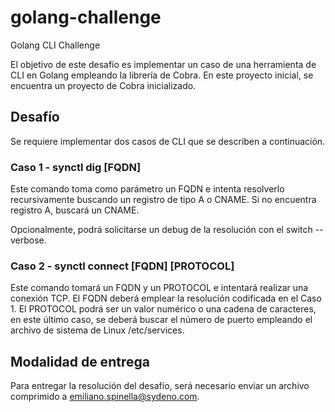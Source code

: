 # golang-challenge
Golang CLI Challenge

El objetivo de este desafío es implementar un caso de una herramienta de CLI en Golang empleando la librería de Cobra. En este proyecto inicial, se encuentra un proyecto de Cobra inicializado.
## Desafío
Se requiere implementar dos casos de CLI que se describen a continuación.

### Caso 1 - synctl dig [FQDN]

Este comando toma como parámetro un FQDN e intenta resolverlo recursivamente buscando un registro de tipo A o CNAME. Si no encuentra registro A, buscará un CNAME.

Opcionalmente, podrá solicitarse un debug de la resolución con el switch --verbose.

### Caso 2 - synctl connect [FQDN] [PROTOCOL]

Este comando tomará un FQDN y un PROTOCOL e intentará realizar una conexión TCP. El FQDN deberá emplear la resolución codificada en el Caso 1. El PROTOCOL podrá ser un valor numérico o una cadena de caracteres, en este último caso, se deberá buscar el número de puerto empleando el archivo de sistema de Linux /etc/services.

## Modalidad de entrega
Para entregar la resolución del desafío, será necesario enviar un archivo comprimido a emiliano.spinella@sydeno.com.


